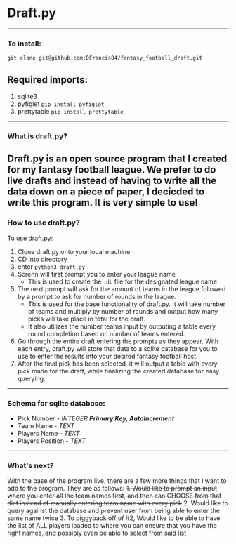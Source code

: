 # Draft.py
---
### To install:
`git clone git@github.com:DFrancis84/fantasy_football_draft.git`
## Required imports:
1. sqlite3
2. pyfiglet `pip install pyfiglet`
3. prettytable `pip install prettytable`
---
### What is draft.py?
Draft.py is an open source program that I created for my fantasy football league.  We prefer to do live drafts and instead of having to write all the data down on a piece of paper, I decicded to write this program. It is very simple to use! 
---
### How to use draft.py?
To use draft.py:
1. Clone draft.py onto your local machine
2. CD into directory
3. enter `python3 draft.py`
4. Screnn will first prompt you to enter your league name
    * This is used to create the `.db` file for the designated league name
5. The next prompt will ask for the amount of teams in the league followed by a prompt to ask for number of rounds in the league.
    * This is used for the base functionality of draft.py.  It will take number of teams and multiply by number of rounds and output how many picks will take place in total for the draft.
    * It also utilizes the number teams input by outputing a table every round completion based on number of teams entered.
6. Go through the entire draft entering the prompts as they appear.  With each entry, draft.py will store that data to a sqlite database for you to use to enter the results into your desired fantasy football host.
7. After the final pick has been selected, it will output a table with every pick made for the draft, while finalizing the created database for easy querying.
---
### Schema for sqlite database:
- Pick Number - _INTEGER_ ***Primary Key, AutoIncrement***
- Team Name - _TEXT_
- Players Name - _TEXT_
- Players Position - _TEXT_
---
### What's next?
With the base of the program live, there are a few more things that I want to add to the program.  They are as follows:
~~1. Would like to prompt an input where you enter all the team names first, and then can CHOOSE from that dict instead of manually entering team name with every pick~~
2. Would like to query against the database and prevent user from being able to enter the same name twice
3. To piggyback off of #2, Would like to be able to have the list of ALL players loaded to where you can ensure that you have the right names, and possibly even be able to select from said list
